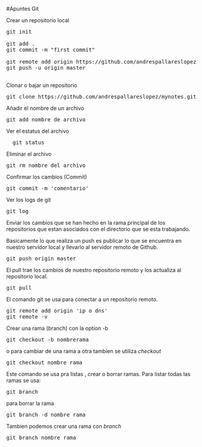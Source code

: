 #Apuntes Git

Crear un repositorio local
<pre>
git init

git add .
git commit -m "first commit"

git remote add origin https://github.com/andrespallareslopez/prueba45.git
git push -u origin master

</pre>

Clonar o bajar un repositorio

<pre>
git clone https://github.com/andrespallareslopez/mynotes.git
</pre>

Añadir el nombre de un archivo

<pre>
git add <span>nombre de archivo</span>
</pre>

Ver el estatus del archivo
<pre>
  git status
</pre>

Eliminar el archivo
<pre>git rm nombre del archivo</pre>

Confirmar los cambios (Commit)

<pre>git commit -m 'comentario'</pre>

Ver los logs de git
<pre>git log</pre>

Enviar los cambios que se han hecho en la rama principal de los repositorios que estan 
asociados con el directorio que se esta trabajando.

Basicamente lo que realiza un push es publicar lo que se encuentra en nuestro servidor 
local y llevarlo al servidor remoto de Github.

<pre>
git push origin master
</pre>
El pull trae los cambios de nuestro repositorio remoto y los actualiza al repositorio local.
<pre>
git pull
</pre>
El comando git se usa para conectar a un repositorio remoto.
<pre>
git remote add origin 'ip o dns'
git remote -v
</pre>
Crear una rama (branch) con la option -b
<pre>
git checkout -b nombrerama
</pre>
o para cambiar de una rama a otra tambien se utiliza *checkout*
<pre>git checkout nombre rama</pre>
Este comando se usa pra listas , crear o borrar ramas. Para listar
todas las ramas se usa:
<pre>git branch</pre>
para borrar la rama
<pre>git branch -d nombre rama</pre>
Tambien podemos crear una rama con *branch*
<pre>git branch nombre rama</pre>




